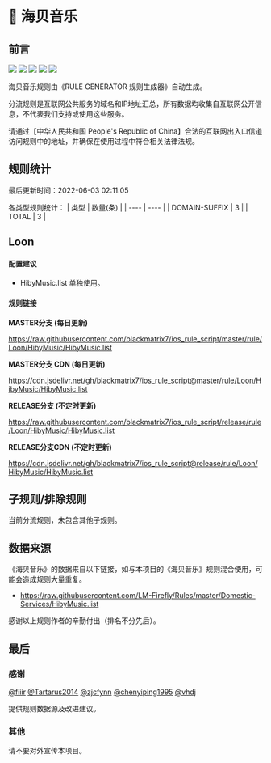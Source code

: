 # 🧸 海贝音乐

## 前言

![](https://shields.io/badge/-移除重复规则-ff69b4) ![](https://shields.io/badge/-DOMAIN与DOMAIN--SUFFIX合并-green) ![](https://shields.io/badge/-DOMAIN--SUFFIX间合并-critical) ![](https://shields.io/badge/-DOMAIN--SUFFIX与DOMAIN--KEYWORD合并-blue) ![](https://shields.io/badge/-IP--CIDR(6)合并-blueviolet) 

海贝音乐规则由《RULE GENERATOR 规则生成器》自动生成。

分流规则是互联网公共服务的域名和IP地址汇总，所有数据均收集自互联网公开信息，不代表我们支持或使用这些服务。

请通过【中华人民共和国 People's Republic of China】合法的互联网出入口信道访问规则中的地址，并确保在使用过程中符合相关法律法规。

## 规则统计

最后更新时间：2022-06-03 02:11:05

各类型规则统计：
| 类型 | 数量(条)  | 
| ---- | ----  |
| DOMAIN-SUFFIX | 3  | 
| TOTAL | 3  | 


## Loon 

#### 配置建议
- HibyMusic.list 单独使用。

#### 规则链接
**MASTER分支 (每日更新)**

https://raw.githubusercontent.com/blackmatrix7/ios_rule_script/master/rule/Loon/HibyMusic/HibyMusic.list

**MASTER分支 CDN (每日更新)**

https://cdn.jsdelivr.net/gh/blackmatrix7/ios_rule_script@master/rule/Loon/HibyMusic/HibyMusic.list

**RELEASE分支 (不定时更新)**

https://raw.githubusercontent.com/blackmatrix7/ios_rule_script/release/rule/Loon/HibyMusic/HibyMusic.list

**RELEASE分支CDN (不定时更新)**

https://cdn.jsdelivr.net/gh/blackmatrix7/ios_rule_script@release/rule/Loon/HibyMusic/HibyMusic.list

## 子规则/排除规则


当前分流规则，未包含其他子规则。

## 数据来源

《海贝音乐》的数据来自以下链接，如与本项目的《海贝音乐》规则混合使用，可能会造成规则大量重复。

- https://raw.githubusercontent.com/LM-Firefly/Rules/master/Domestic-Services/HibyMusic.list


感谢以上规则作者的辛勤付出（排名不分先后）。

## 最后

### 感谢

[@fiiir](https://github.com/fiiir) [@Tartarus2014](https://github.com/Tartarus2014) [@zjcfynn](https://github.com/zjcfynn) [@chenyiping1995](https://github.com/chenyiping1995) [@vhdj](https://github.com/vhdj)

提供规则数据源及改进建议。

### 其他

请不要对外宣传本项目。
